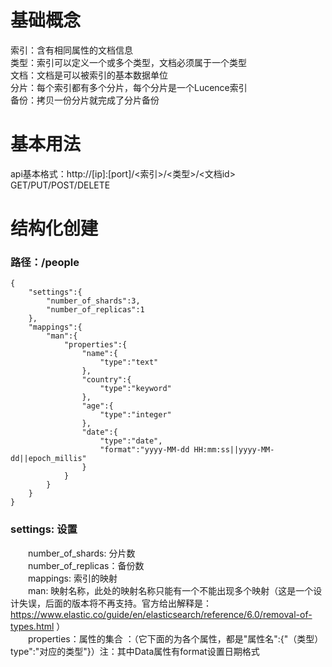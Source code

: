 # 基础概念
索引：含有相同属性的文档信息<br/>
类型：索引可以定义一个或多个类型，文档必须属于一个类型<br/>
文档：文档是可以被索引的基本数据单位<br/>
分片：每个索引都有多个分片，每个分片是一个Lucence索引<br/>
备份：拷贝一份分片就完成了分片备份<br/>

# 基本用法
api基本格式：http://[ip]:[port]/<索引>/<类型>/<文档id><br/>
GET/PUT/POST/DELETE<br/>

# 结构化创建
### 路径：/people<br/>

```
{
    "settings":{
        "number_of_shards":3,
        "number_of_replicas":1
    },
    "mappings":{
        "man":{
            "properties":{
                "name":{
                    "type":"text"
                },
                "country":{
                    "type":"keyword"
                },
                "age":{
                    "type":"integer"
                },
                "date":{
                    "type":"date",
                    "format":"yyyy-MM-dd HH:mm:ss||yyyy-MM-dd||epoch_millis"
                }
            }
        }
    }
}
```

### settings: 设置<br/>
　　number_of_shards: 分片数<br/>
　　number_of_replicas：备份数<br/>
　　mappings: 索引的映射<br/>
　　man: 映射名称，此处的映射名称只能有一个不能出现多个映射（这是一个设计失误，后面的版本将不再支持。官方给出解释是：https://www.elastic.co/guide/en/elasticsearch/reference/6.0/removal-of-types.html ）<br/>
　　properties：属性的集合 ：（它下面的为各个属性，都是"属性名":{"（类型）type":"对应的类型"}）注：其中Data属性有format设置日期格式<br/>
